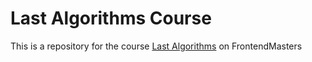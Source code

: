 # Last Algorithms Course

This is a repository for the course [Last Algorithms](https://frontendmasters.com/courses/algorithms/?utm_source=social&utm_medium=linkedin&utm_campaign=primemap) on FrontendMasters
